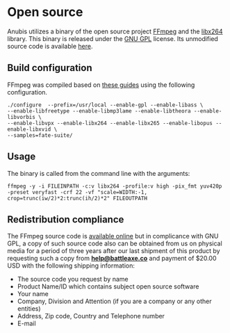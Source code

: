 # Open source

Anubis utilizes a binary of the open source project [FFmpeg](http://ffmpeg.org) and the [libx264](https://www.videolan.org/developers/x264.html) library. This binary is released under the [GNU GPL](https://www.gnu.org/licenses/old-licenses/gpl-2.0.html) license. Its unmodified source code is available [here](https://github.com/FFmpeg/FFmpeg/commits/4718d74c5888457bca49aa02187841905e259d57).

## Build configuration
FFmpeg was compiled based on [these guides](https://trac.ffmpeg.org/wiki/CompilationGuide) using the following configuration.

```
./configure  --prefix=/usr/local --enable-gpl --enable-libass \
--enable-libfreetype --enable-libmp3lame --enable-libtheora --enable-libvorbis \
--enable-libvpx --enable-libx264 --enable-libx265 --enable-libopus --enable-libxvid \
--samples=fate-suite/
```

## Usage

The binary is called from the command line with the arguments:

```
ffmpeg -y -i FILEINPATH -c:v libx264 -profile:v high -pix_fmt yuv420p -preset veryfast -crf 22 -vf "scale=WIDTH:-1, crop=trunc(iw/2)*2:trunc(ih/2)*2" FILEOUTPATH
```

## Redistribution compliance

The FFmpeg source code is [available online](https://github.com/FFmpeg/FFmpeg/commits/4718d74c5888457bca49aa02187841905e259d57) but in complicance with GNU GPL, a copy of such source code also can be obtained from us on physical media for a period of three years after our last shipment of this product by requesting such a copy from **help@battleaxe.co** and payment of $20.00 USD with the following shipping information:

- The source code you request by name
- Product Name/ID which contains subject open source software
- Your name
- Company, Division and Attention (if you are a company or any other entities)
- Address, Zip code, Country and Telephone number
- E-mail